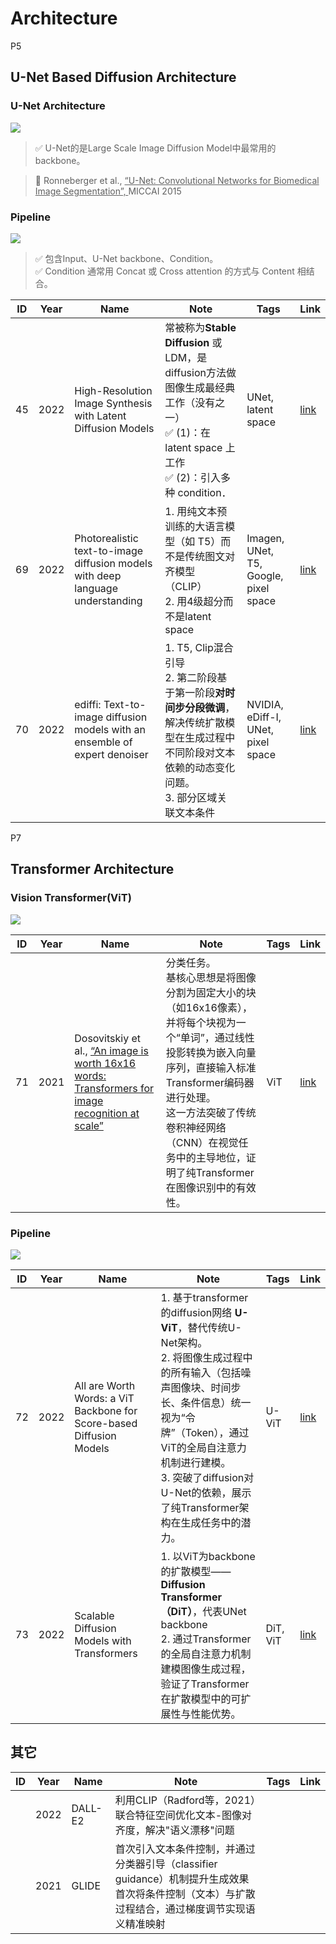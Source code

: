 # Architecture

P5   
## U-Net Based Diffusion Architecture

### U-Net Architecture

![](../assets/D2-5-1.png) 

> &#x2705; U-Net的是Large Scale Image Diffusion Model中最常用的backbone。  

> &#x1F50E; Ronneberger et al., <u>“U-Net: Convolutional Networks for Biomedical Image Segmentation”, </u>MICCAI 2015    

### Pipeline 

![](../assets/D2-5-2.png) 

> &#x2705; 包含Input、U-Net backbone、Condition。  
> &#x2705; Condition 通常用 Concat 或 Cross attention 的方式与 Content 相结合。    

|ID|Year|Name|Note|Tags|Link|
|---|---|---|---|---|---|
|45|2022|High-Resolution Image Synthesis with Latent Diffusion Models|常被称为**Stable Diffusion** 或 LDM，是diffusion方法做图像生成最经典工作（没有之一）<br>&#x2705; (1)：在 latent space 上工作<br> &#x2705; (2)：引入多种 condition．|UNet, latent space|[link](https://caterpillarstudygroup.github.io/ReadPapers/45.html)|
|69|2022|Photorealistic text-to-image diffusion models with deep language understanding|1. 用纯文本预训练的大语言模型（如 T5）而不是传统图文对齐模型（CLIP）<br> 2. 用4级超分而不是latent space|Imagen, UNet, T5, Google, pixel space|[link](https://caterpillarstudygroup.github.io/ReadPapers/69.html)|
|70|2022|ediffi: Text-to-image diffusion models with an ensemble of expert denoiser|1. T5, Clip混合引导<br>2. 第二阶段基于第一阶段**对时间步分段微调**，解决传统扩散模型在生成过程中不同阶段对文本依赖的动态变化问题。<br>3. 部分区域关联文本条件|NVIDIA,  eDiff-I, UNet, pixel space|[link](https://caterpillarstudygroup.github.io/ReadPapers/70.html)

P7    
## Transformer Architecture

### Vision Transformer(ViT)

![](../assets/D2-7-1.png) 


|ID|Year|Name|Note|Tags|Link|
|---|---|---|---|---|---|
|71|2021|Dosovitskiy et al., <u>“An image is worth 16x16 words: Transformers for image recognition at scale”|分类任务。<br>基核心思想是将图像分割为固定大小的块（如16x16像素），并将每个块视为一个“单词”，通过线性投影转换为嵌入向量序列，直接输入标准Transformer编码器进行处理。<br> 这一方法突破了传统卷积神经网络（CNN）在视觉任务中的主导地位，证明了纯Transformer在图像识别中的有效性。|ViT|[link](https://caterpillarstudygroup.github.io/ReadPapers/71.html)|   

### Pipeline

![](../assets/D2-7-2.png)   

|ID|Year|Name|Note|Tags|Link|
|---|---|---|---|---|---|
|72|2022|All are Worth Words: a ViT Backbone for Score-based Diffusion Models|1. 基于transformer的diffusion网络 **U-ViT**，替代传统U-Net架构。<br> 2. 将图像生成过程中的所有输入（包括噪声图像块、时间步长、条件信息）统一视为“令牌”（Token），通过ViT的全局自注意力机制进行建模。<br> 3. 突破了diffusion对U-Net的依赖，展示了纯Transformer架构在生成任务中的潜力。|U-ViT|[link](https://caterpillarstudygroup.github.io/ReadPapers/72.html)|  
|73|2022|Scalable Diffusion Models with Transformers|1. 以ViT为backbone的扩散模型——**Diffusion Transformer（DiT）**，代表UNet backbone <br>2. 通过Transformer的全局自注意力机制建模图像生成过程，验证了Transformer在扩散模型中的可扩展性与性能优势。|DiT, ViT|[link](https://caterpillarstudygroup.github.io/ReadPapers/73.html)|

## 其它

|ID|Year|Name|Note|Tags|Link|
|---|---|---|---|---|---|
||2022|DALL-E2|利用CLIP（Radford等，2021）联合特征空间优化文本-图像对齐度，解决"语义漂移"问题|||
||2021|GLIDE|首次引入文本条件控制，并通过分类器引导（classifier guidance）机制提升生成效果<br>首次将条件控制（文本）与扩散过程结合，通过梯度调节实现语义精准映射|||
